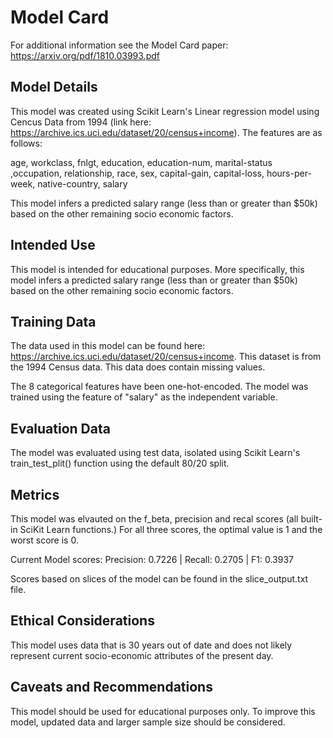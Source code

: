 # Model Card

For additional information see the Model Card paper: https://arxiv.org/pdf/1810.03993.pdf

## Model Details

This model was created using Scikit Learn's Linear regression model using Cencus Data from 1994 (link here: https://archive.ics.uci.edu/dataset/20/census+income). The features are as follows: 

age,
workclass,
fnlgt,
education,
education-num,
marital-status
,occupation,
relationship,
race,
sex,
capital-gain,
capital-loss,
hours-per-week,
native-country,
salary

This model infers a predicted salary range (less than or greater than $50k) based on the other remaining socio economic factors. 

## Intended Use

This model is intended for educational purposes. More specifically, this model infers a predicted salary range (less than or greater than $50k) based on the other remaining socio economic factors. 

## Training Data
The data used in this model can be found here:  https://archive.ics.uci.edu/dataset/20/census+income. This dataset is from the 1994 Census data. This data does contain missing values.

The 8 categorical features have been one-hot-encoded. The model was trained using the feature of "salary" as the independent variable.

## Evaluation Data
The model was evaluated using test data, isolated using Scikit Learn's train_test_plit() function using the default 80/20 split. 

## Metrics
This model was elvauted on the f_beta, precision and recal scores (all built-in SciKit Learn functions.) For all three scores, the optimal value is 1 and the worst score is 0.

Current Model scores:
Precision: 0.7226 | Recall: 0.2705 | F1: 0.3937

Scores based on slices of the model can be found in the slice_output.txt file. 


## Ethical Considerations

This model uses data that is 30 years out of date and does not likely represent current socio-economic attributes of the present day. 

## Caveats and Recommendations

This model should be used for educational purposes only. To improve this model, updated data and larger sample size should be considered.